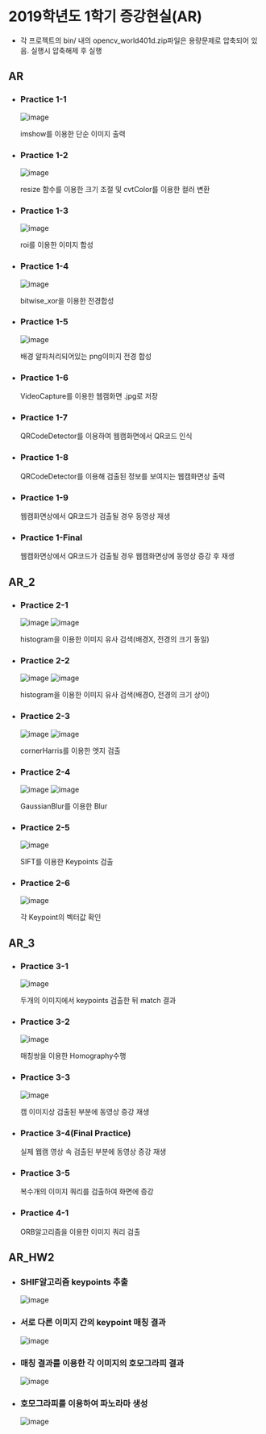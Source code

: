 # 2019학년도 1학기 증강현실(AR)
- 각 프로젝트의 bin/ 내의 opencv_world401d.zip파일은 용량문제로 압축되어 있음. 실행시 압축해제 후 실행

## AR
- ### Practice 1-1
   ![image](https://user-images.githubusercontent.com/7812961/62014375-39f7b500-b1db-11e9-82b1-ffdfe44fd497.png)

   imshow를 이용한 단순 이미지 출력

- ### Practice 1-2
   ![image](https://user-images.githubusercontent.com/7812961/62014411-bee2ce80-b1db-11e9-931d-70f57a8ce06c.png)

   resize 함수를 이용한 크기 조절 및 cvtColor를 이용한 컬러 변환

- ### Practice 1-3
   ![image](https://user-images.githubusercontent.com/7812961/62014495-914a5500-b1dc-11e9-8b97-c5490570e96d.png)

   roi를 이용한 이미지 합성

- ### Practice 1-4
   ![image](https://user-images.githubusercontent.com/7812961/62014508-c0f95d00-b1dc-11e9-93f5-f20379db7bae.png)

   bitwise_xor을 이용한 전경합성

- ### Practice 1-5
   ![image](https://user-images.githubusercontent.com/7812961/62014533-28afa800-b1dd-11e9-857e-0a62060c91bc.png)

   배경 알파처리되어있는 png이미지 전경 합성

- ### Practice 1-6
   VideoCapture를 이용한 웹캠화면 .jpg로 저장

- ### Practice 1-7
   QRCodeDetector를 이용하여 웹캠화면에서 QR코드 인식

- ### Practice 1-8
   QRCodeDetector를 이용해 검출된 정보를 보여지는 웹캠화면상 출력

- ### Practice 1-9
   웹캠화면상에서 QR코드가 검출될 경우 동영상 재생

- ### Practice 1-Final
   웹캠화면상에서 QR코드가 검출될 경우 웹캠화면상에 동영상 증강 후 재생


## AR_2
- ### Practice 2-1
   ![image](https://user-images.githubusercontent.com/7812961/62014866-5f87bd00-b1e1-11e9-9381-cfa72f6c5db6.png)
   ![image](https://user-images.githubusercontent.com/7812961/62014830-ec7e4680-b1e0-11e9-9c0a-92da294fd6c6.png)

   histogram을 이용한 이미지 유사 검색(배경X, 전경의 크기 동일)

- ### Practice 2-2
   ![image](https://user-images.githubusercontent.com/7812961/62014937-13894800-b1e2-11e9-8ba5-3985074631d5.png)
   ![image](https://user-images.githubusercontent.com/7812961/62014902-d1f89d00-b1e1-11e9-9595-8ba063573d53.png)

   histogram을 이용한 이미지 유사 검색(배경O, 전경의 크기 상이)

- ### Practice 2-3
   ![image](https://user-images.githubusercontent.com/7812961/62015014-b641c680-b1e2-11e9-93f8-6686c4c951eb.png)
   ![image](https://user-images.githubusercontent.com/7812961/62015037-e4bfa180-b1e2-11e9-9458-1024d5108cd1.png)

   cornerHarris를 이용한 엣지 검출

- ### Practice 2-4
   ![image](https://user-images.githubusercontent.com/7812961/62015106-92cb4b80-b1e3-11e9-96a7-fdafd230d933.png)
   ![image](https://user-images.githubusercontent.com/7812961/62015116-b42c3780-b1e3-11e9-996a-07bae3e789a0.png)

   GaussianBlur를 이용한 Blur

- ### Practice 2-5
   ![image](https://user-images.githubusercontent.com/7812961/62015183-1be28280-b1e4-11e9-957f-aa60bfb19b5a.png)

   SIFT를 이용한 Keypoints 검출

- ### Practice 2-6
   ![image](https://user-images.githubusercontent.com/7812961/62015225-88f61800-b1e4-11e9-811a-a0fc1b0a82f8.png)

   각 Keypoint의 벡터값 확인


## AR_3
- ### Practice 3-1
   ![image](https://user-images.githubusercontent.com/7812961/62015314-6e706e80-b1e5-11e9-8b0c-8e9808d283e2.png)

   두개의 이미지에서 keypoints 검출한 뒤 match 결과

- ### Practice 3-2
   ![image](https://user-images.githubusercontent.com/7812961/62015432-8694bd80-b1e6-11e9-930c-b279269fe4f8.png)

   매칭쌍을 이용한 Homography수행

- ### Practice 3-3
   ![image](https://user-images.githubusercontent.com/7812961/62015529-484bce00-b1e7-11e9-80c2-e50f4f143906.png)

   캠 이미지상 검출된 부분에 동영상 증강 재생

- ### Practice 3-4(Final Practice)
   실제 웹캠 영상 속 검출된 부분에 동영상 증강 재생

- ### Practice 3-5
   복수개의 이미지 쿼리를 검출하여 화면에 증강

- ### Practice 4-1
   ORB알고리즘을 이용한 이미지 쿼리 검출


## AR_HW2
- ### SHIF알고리즘 keypoints 추출
   ![image](https://user-images.githubusercontent.com/7812961/62015787-8f3ac300-b1e9-11e9-9c54-46842be98d9a.png)

- ### 서로 다른 이미지 간의 keypoint 매칭 결과
   ![image](https://user-images.githubusercontent.com/7812961/62015848-cc9f5080-b1e9-11e9-9839-c8f07ef543d2.png)

- ### 매칭 결과를 이용한 각 이미지의 호모그라피 결과
   ![image](https://user-images.githubusercontent.com/7812961/62015927-1ee07180-b1ea-11e9-98fb-63ba045f75cb.png)

- ### 호모그라피를 이용하여 파노라마 생성
   ![image](https://user-images.githubusercontent.com/7812961/62015980-53ecc400-b1ea-11e9-9f20-a5c7892b7423.png)
